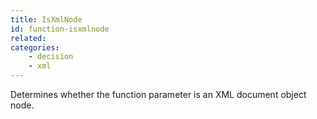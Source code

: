 ```yaml
---
title: IsXmlNode
id: function-isxmlnode
related:
categories:
    - decision
    - xml
---
```


Determines whether the function parameter is
an XML document object node.
